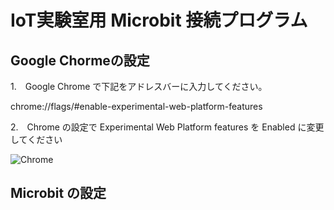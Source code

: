 # IoT実験室用 Microbit 接続プログラム

## Google Chormeの設定

1.　Google Chrome で下記をアドレスバーに入力してください。

chrome://flags/#enable-experimental-web-platform-features

2.　Chrome の設定で Experimental Web Platform features を Enabled に変更してください

![Chrome](http://timelessedu.github.io/iot-lab/figs/chrome.png)


## Microbit の設定
